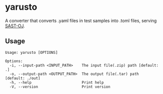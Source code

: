 # yarusto

A converter that converts .yaml files in test samples into .toml files, serving [SAST-OJ](https://github.com/NJUPT-SAST/sastoj).

## Usage

```shell
Usage: yarusto [OPTIONS]

Options:
  -i, --input-path <INPUT_PATH>    The input file(.zip) path [default: .]
  -o, --output-path <OUTPUT_PATH>  The output file(.tar) path [default: ./out]
  -h, --help                       Print help
  -V, --version                    Print version
````